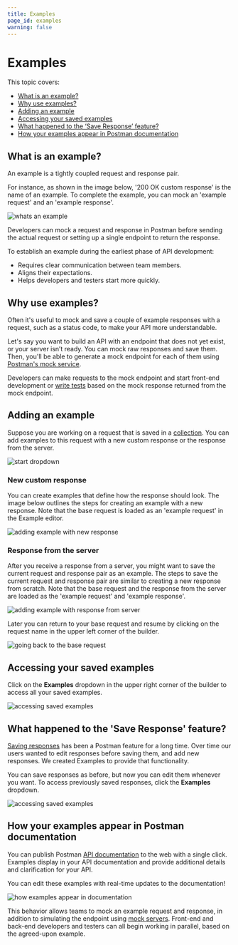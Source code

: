 ```yaml
---
title: Examples
page_id: examples
warning: false
---
```


# Examples

This topic covers:

* [What is an example?](examples.md#what-is-an-example)
* [Why use examples?](examples.md#why-use-examples)
* [Adding an example](examples.md#adding-an-example)
* [Accessing your saved examples](examples.md#accessing-your-saved-examples)
* [What happened to the ‘Save Response’ feature?](examples.md#what-happened-to-the-save-response-feature)
* [How your examples appear in Postman documentation](examples.md#how-your-examples-appear-in-postman-documentation)

## What is an example?

An example is a tightly coupled request and response pair.

For instance, as shown in the image below, '200 OK custom response' is the name of an example. To complete the example, you can mock an 'example request' and an 'example response'.

![whats an example](https://s3.amazonaws.com/postman-static-getpostman-com/postman-docs/what-is-example.jpg)

Developers can mock a request and response in Postman before sending the actual request or setting up a single endpoint to return the response.

To establish an example during the earliest phase of API development:

* Requires clear communication between team members.
* Aligns their expectations.
* Helps developers and testers start more quickly.

## Why use examples?

Often it's useful to mock and save a couple of example responses with a request, such as a status code, to make your API more understandable.

Let's say you want to build an API with an endpoint that does not yet exist, or your server isn’t ready. You can mock raw responses and save them. Then, you'll be able to generate a mock endpoint for each of them using [Postman's mock service](/postman/mock_servers/intro_to_mock_servers.md).

Developers can make requests to the mock endpoint and start front-end development or [write tests](/postman/scripts/test_scripts.md) based on the mock response returned from the mock endpoint.

## Adding an example

Suppose you are working on a request that is saved in a [collection](/postman/collections/creating_collections.md). You can add examples to this request with a new custom response or the response from the server.

![start dropdown](https://s3.amazonaws.com/postman-static-getpostman-com/postman-docs/WS-collections-add-examples.png)

### New custom response

You can create examples that define how the response should look. The image below outlines the steps for creating an example with a new response. Note that the base request is loaded as an 'example request' in the Example editor.

![adding example with new response](https://s3.amazonaws.com/postman-static-getpostman-com/postman-docs/add-example-new-response.jpg)

### Response from the server

After you receive a response from a server, you might want to save the current request and response pair as an example. The steps to save the current request and response pair are similar to creating a new response from scratch. Note that the base request and the response from the server are loaded as the 'example request' and 'example response'.

![adding example with response from server](https://s3.amazonaws.com/postman-static-getpostman-com/postman-docs/add-example-server-response.jpg)

Later you can return to your base request and resume by clicking on the request name in the upper left corner of the builder.

![going back to the base request](https://s3.amazonaws.com/postman-static-getpostman-com/postman-docs/going-back-to-the-base-request.png)

## Accessing your saved examples

Click on the **Examples** dropdown in the upper right corner of the builder to access all your saved examples.

![accessing saved examples](https://s3.amazonaws.com/postman-static-getpostman-com/postman-docs/accessing-saved-examples.jpg)

## What happened to the 'Save Response' feature?

[Saving responses](/postman/sending_api_requests/responses.md) has been a Postman feature for a long time. Over time our users wanted to edit responses before saving them, and add new responses. We created Examples to provide that functionality.

You can save responses as before, but now you can edit them whenever you want. To access previously saved responses, click the **Examples** dropdown.

![accessing saved examples](https://s3.amazonaws.com/postman-static-getpostman-com/postman-docs/accessing-saved-examples-1.jpg)

## How your examples appear in Postman documentation

You can publish Postman [API documentation](/postman/api_documentation/intro_to_api_documentation.md) to the web with a single click. Examples display in your API documentation and provide additional details and clarification for your API.

You can edit these examples with real-time updates to the documentation!

![how examples appear in documentation](https://s3.amazonaws.com/postman-static-getpostman-com/postman-docs/in-documenter.gif)

This behavior allows teams to mock an example request and response, in addition to simulating the endpoint using [mock servers](/postman/mock_servers/intro_to_mock_servers.md). Front-end and back-end developers and testers can all begin working in parallel, based on the agreed-upon example.

